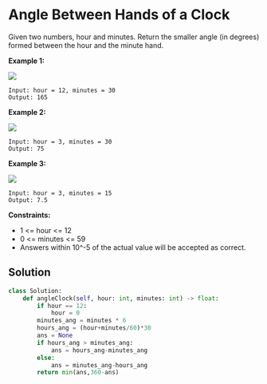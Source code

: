 <h1>Angle Between Hands of a Clock</h1>

<p>
Given two numbers, hour and minutes. Return the smaller angle (in degrees) formed between the hour and the minute hand.

<b>Example 1:</b>

<img src="https://assets.leetcode.com/uploads/2019/12/26/sample_1_1673.png">
  
    Input: hour = 12, minutes = 30
    Output: 165
    
<b>Example 2:</b>

<img src="https://assets.leetcode.com/uploads/2019/12/26/sample_2_1673.png">

    Input: hour = 3, minutes = 30
    Output: 75
    
<b>Example 3:</b>

<img src="https://assets.leetcode.com/uploads/2019/12/26/sample_3_1673.png">

    Input: hour = 3, minutes = 15
    Output: 7.5

<b>Constraints:</b>

- 1 <= hour <= 12
- 0 <= minutes <= 59
- Answers within 10^-5 of the actual value will be accepted as correct.

<h2>Solution</h2>

```python
class Solution:
    def angleClock(self, hour: int, minutes: int) -> float:
        if hour == 12:
            hour = 0
        minutes_ang = minutes * 6
        hours_ang = (hour+minutes/60)*30
        ans = None
        if hours_ang > minutes_ang:
            ans = hours_ang-minutes_ang
        else:
            ans = minutes_ang-hours_ang
        return min(ans,360-ans)
```

